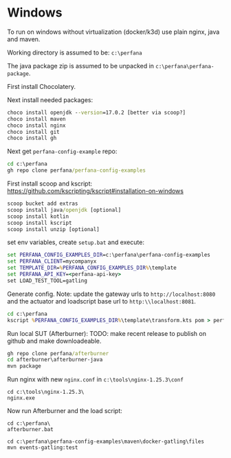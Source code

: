 # Windows

To run on windows without virtualization (docker/k3d) use plain nginx, java and maven.

Working directory is assumed to be: `c:\perfana`

The java package zip is assumed to be unpacked in `c:\perfana\perfana-package`.

First install Chocolatery.

Next install needed packages:

```cmd
choco install openjdk --version=17.0.2 [better via scoop?]
choco install maven
choco install nginx
choco install git
choco install gh
```

Next get `perfana-config-example` repo:

```cmd
cd c:\perfana
gh repo clone perfana/perfana-config-examples
```

First install scoop and kscript: https://github.com/kscripting/kscript#installation-on-windows

```cmd
scoop bucket add extras
scoop install java/openjdk [optional]
scoop install kotlin
scoop install kscript
scoop install unzip [optional]
```

set env variables, create `setup.bat` and execute:

```cmd
set PERFANA_CONFIG_EXAMPLES_DIR=c:\perfana\perfana-config-examples
set PERFANA_CLIENT=mycompanyx
set TEMPLATE_DIR=%PERFANA_CONFIG_EXAMPLES_DIR%\template
set PERFANA_API_KEY=<perfana-api-key>
set LOAD_TEST_TOOL=gatling
```

Generate config.
Note: update the gateway urls to `http://localhost:8080` and the actuator and loadscript base url to `http:\\localhost:8081`.

```cmd
cd c:\perfana
kscript %PERFANA_CONFIG_EXAMPLES_DIR%\template\transform.kts pom > perfana-config-examples\maven\docker-gatling\files\pom.xml

```

Run local SUT (Afterburner):
TODO: make recent release to publish on github and make downloadeable.

```cmd
gh repo clone perfana/afterburner
cd afterburner\afterburner-java
mvn package
```

Run nginx with new `nginx.conf` in `c:\tools\nginx-1.25.3\conf`

```
cd c:\tools\nginx-1.25.3\
nginx.exe
```

Now run Afterburner and the load script:

```
cd c:\perfana\
afterburner.bat
```

```
cd c:\perfana\perfana-config-examples\maven\docker-gatling\files
mvn events-gatling:test
```
